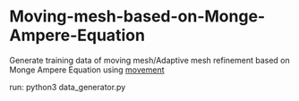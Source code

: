 # Moving-mesh-based-on-Monge-Ampere-Equation
Generate training data of moving mesh/Adaptive mesh refinement based on Monge Ampere Equation using [movement](https://github.com/mesh-adaptation/movement)

run:
python3 data_generator.py
